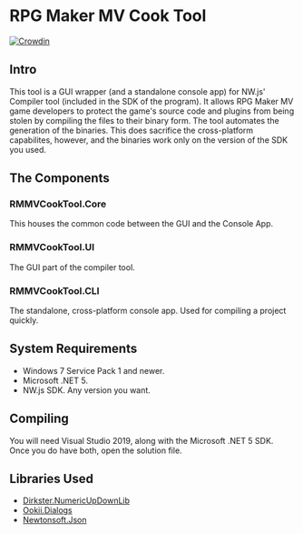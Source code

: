 # RPG Maker MV Cook Tool
[![Crowdin](https://badges.crowdin.net/rpg-maker-mv-cook-tool/localized.svg)](https://crowdin.com/project/rpg-maker-mv-cook-tool)

## Intro
This tool is a GUI wrapper (and a standalone console app) for NW.js' Compiler tool (included in the SDK of the program). It allows RPG Maker MV game developers to protect the game's source code and plugins from being stolen by compiling the files to their binary form. The tool automates the generation of the binaries. This does sacrifice the cross-platform capabilites, however, and the binaries work only on the version of the SDK you used.

## The Components

### RMMVCookTool.Core
This houses the common code between the GUI and the Console App.

### RMMVCookTool.UI
The GUI part of the compiler tool.

### RMMVCookTool.CLI
The standalone, cross-platform console app. Used for compiling a project quickly.

## System Requirements
-  Windows 7 Service Pack 1 and newer.
-  Microsoft .NET 5.
-  NW.js SDK. Any version you want.

## Compiling

You will need Visual Studio 2019, along with the Microsoft .NET 5 SDK. Once you do have both, open the solution file.

## Libraries Used
-  [Dirkster.NumericUpDownLib](https://github.com/Dirkster99/NumericUpDownLib)
-  [Ookii.Dialogs](http://http://www.ookii.org/Software/Dialogs/)
-  [Newtonsoft.Json](https://www.newtonsoft.com/json)
